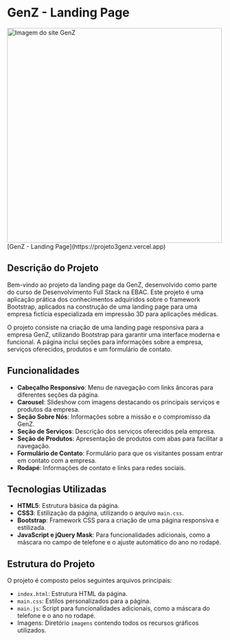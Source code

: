# GenZ - Landing Page
<img src="https://github.com/user-attachments/assets/8d7c3227-9a88-4078-a56b-371711023517" width="500" alt="Imagem do site GenZ" />
[GenZ - Landing Page](https://projeto3genz.vercel.app)

## Descrição do Projeto
Bem-vindo ao projeto da landing page da GenZ, desenvolvido como parte do curso de Desenvolvimento Full Stack na EBAC. Este projeto é uma aplicação prática dos conhecimentos adquiridos sobre o framework Bootstrap, aplicados na construção de uma landing page para uma empresa fictícia especializada em impressão 3D para aplicações médicas.

O projeto consiste na criação de uma landing page responsiva para a empresa GenZ, utilizando Bootstrap para garantir uma interface moderna e funcional. A página inclui seções para informações sobre a empresa, serviços oferecidos, produtos e um formulário de contato.

## Funcionalidades

- **Cabeçalho Responsivo**: Menu de navegação com links âncoras para diferentes seções da página.
- **Carousel**: Slideshow com imagens destacando os principais serviços e produtos da empresa.
- **Seção Sobre Nós**: Informações sobre a missão e o compromisso da GenZ.
- **Seção de Serviços**: Descrição dos serviços oferecidos pela empresa.
- **Seção de Produtos**: Apresentação de produtos com abas para facilitar a navegação.
- **Formulário de Contato**: Formulário para que os visitantes possam entrar em contato com a empresa.
- **Rodapé**: Informações de contato e links para redes sociais.

## Tecnologias Utilizadas

- **HTML5**: Estrutura básica da página.
- **CSS3**: Estilização da página, utilizando o arquivo `main.css`.
- **Bootstrap**: Framework CSS para a criação de uma página responsiva e estilizada.
- **JavaScript e jQuery Mask**: Para funcionalidades adicionais, como a máscara no campo de telefone e o ajuste automático do ano no rodapé.

## Estrutura do Projeto

O projeto é composto pelos seguintes arquivos principais:

- `index.html`: Estrutura HTML da página.
- `main.css`: Estilos personalizados para a página.
- `main.js`: Script para funcionalidades adicionais, como a máscara do telefone e o ano no rodapé.
- Imagens: Diretório `imagens` contendo todos os recursos gráficos utilizados.
